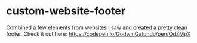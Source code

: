 # custom-website-footer
Combined a few elements from websites I saw and created a pretty clean footer. Check it out here: https://codepen.io/GodwinGatundu/pen/OdZMpX

